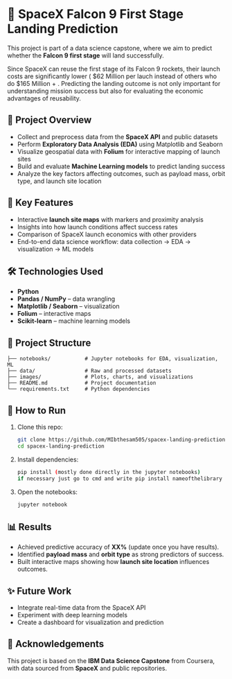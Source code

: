 # 🚀 SpaceX Falcon 9 First Stage Landing Prediction

This project is part of a data science capstone, where we aim to predict whether the **Falcon 9 first stage** will land successfully.

Since SpaceX can reuse the first stage of its Falcon 9 rockets, their launch costs are significantly lower ( $62 Million per lauch instead of others who do $165 Million + . Predicting the landing outcome is not only important for understanding mission success but also for evaluating the economic advantages of reusability.

## 📌 Project Overview

* Collect and preprocess data from the **SpaceX API** and public datasets
* Perform **Exploratory Data Analysis (EDA)** using Matplotlib and Seaborn
* Visualize geospatial data with **Folium** for interactive mapping of launch sites
* Build and evaluate **Machine Learning models** to predict landing success
* Analyze the key factors affecting outcomes, such as payload mass, orbit type, and launch site location

## 🔑 Key Features

* Interactive **launch site maps** with markers and proximity analysis
* Insights into how launch conditions affect success rates
* Comparison of SpaceX launch economics with other providers
* End-to-end data science workflow: data collection → EDA → visualization → ML models

## 🛠️ Technologies Used

* **Python**
* **Pandas / NumPy** – data wrangling
* **Matplotlib / Seaborn** – visualization
* **Folium** – interactive maps
* **Scikit-learn** – machine learning models


## 📂 Project Structure

```
├── notebooks/           # Jupyter notebooks for EDA, visualization, ML
├── data/                # Raw and processed datasets
├── images/              # Plots, charts, and visualizations
├── README.md            # Project documentation
└── requirements.txt     # Python dependencies
```


## 🚀 How to Run

1. Clone this repo:

   ```bash
   git clone https://github.com/MIbthesam505/spacex-landing-prediction.git
   cd spacex-landing-prediction
   ```
2. Install dependencies:

   ```bash
   pip install (mostly done directly in the jupyter notebooks)
   if necessary just go to cmd and write pip install nameofthelibrary
   ```
3. Open the notebooks:

   ```bash
   jupyter notebook
   ```


## 📊 Results

* Achieved predictive accuracy of **XX%** (update once you have results).
* Identified **payload mass** and **orbit type** as strong predictors of success.
* Built interactive maps showing how **launch site location** influences outcomes.


## ✨ Future Work

* Integrate real-time data from the SpaceX API
* Experiment with deep learning models
* Create a dashboard for visualization and prediction


## 🙌 Acknowledgements

This project is based on the **IBM Data Science Capstone** from Coursera, with data sourced from **SpaceX** and public repositories.


